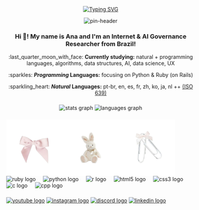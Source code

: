<div align="center">

<a href="https://git.io/typing-svg"><img src="https://readme-typing-svg.demolab.com?font=Fira+Code&size=25&pause=1000&color=F76AA8&center=true&random=false&width=500&lines=%E4%BD%A0%E5%A5%BD%E5%90%97+%EF%BC%9F%E6%88%91%E6%98%AF+Ana+Carolina+!+%E2%8B%86%CB%99%E2%9F%A1+%E2%99%A1" alt="Typing SVG" /></a>

<img src="https://i.pinimg.com/originals/a4/9a/fb/a49afba37590516cdb21f2b572fc5921.jpg" alt="pin-header"/>

<h3 align="center">Hi 👋! My name is Ana and I'm an Internet & AI Governance Researcher from Brazil!</h3>

<p>:last_quarter_moon_with_face: <b>Currently studying:</b> natural + programming languages, algorithms, data structures, AI, data science, UX</p>
<p>:sparkles: <b><i>Programming</i> Languages:</b> focusing on Python & Ruby (on Rails)</p>
<p>:sparkling_heart: <b><i>Natural</i> Languages:</b> pt-br, en, es, fr, zh, ko, ja, nl ++ <a href="https://en.wikipedia.org/wiki/List_of_ISO_639_language_codes">(ISO 639)</a></p>

###

<div align="center">
  <img src="https://github-readme-stats.vercel.app/api?username=linasdias&hide_title=false&hide_rank=false&show_icons=true&include_all_commits=true&count_private=true&disable_animations=false&theme=dracula&locale=en&hide_border=false" height="150" alt="stats graph"  />
  <img src="https://github-readme-stats.vercel.app/api/top-langs?username=linasdias&locale=en&hide_title=false&layout=compact&card_width=320&langs_count=5&theme=dracula&hide_border=false" height="150" alt="languages graph"  />
</div>

###

<img align="left" height="150" src="https://github.com/linasdias/linasdias/blob/main/img/1.png?raw=true"  />

<img align="left" height="150" src="https://github.com/linasdias/linasdias/blob/main/img/2.png?raw=true"  />

<img align="left" height="150" src="https://github.com/linasdias/linasdias/blob/main/img/3.png?raw=true"  />

###

<div align="left">
  <img src="https://cdn.jsdelivr.net/gh/devicons/devicon/icons/ruby/ruby-original.svg" height="30" alt="ruby logo"  />
  <img width="12" />
  <img src="https://cdn.jsdelivr.net/gh/devicons/devicon/icons/python/python-original.svg" height="30" alt="python logo"  />
  <img width="12" />
  <img src="https://cdn.jsdelivr.net/gh/devicons/devicon/icons/r/r-original.svg" height="30" alt="r logo"  />
  <img width="12" />
  <img src="https://cdn.jsdelivr.net/gh/devicons/devicon/icons/html5/html5-original.svg" height="30" alt="html5 logo"  />
  <img width="12" />
  <img src="https://cdn.jsdelivr.net/gh/devicons/devicon/icons/css3/css3-original.svg" height="30" alt="css3 logo"  />
  <img width="12" />
  <img src="https://cdn.jsdelivr.net/gh/devicons/devicon/icons/c/c-original.svg" height="30" alt="c logo"  />
  <img width="12" />
  <img src="https://cdn.jsdelivr.net/gh/devicons/devicon/icons/cplusplus/cplusplus-original.svg" height="30" alt="cpp logo"  />
</div>

###

<div align="left">
  <a href="https://www.youtube.com/channel/UCzdN_GOPp7SFm6Yp7L2qvTg"><img src="https://img.shields.io/static/v1?message=Youtube&logo=youtube&label=&color=FF0000&logoColor=white&labelColor=&style=for-the-badge" height="35" alt="youtube logo"  /></a>
  <a href="https://instagram.com/linasdias"><img src="https://img.shields.io/static/v1?message=Instagram&logo=instagram&label=&color=E4405F&logoColor=white&labelColor=&style=for-the-badge" height="35" alt="instagram logo"  /></a>
  <a href=""><img src="https://img.shields.io/static/v1?message=Discord&logo=discord&label=&color=7289DA&logoColor=white&labelColor=&style=for-the-badge" height="35" alt="discord logo"  /></a>
  <a href="https://linkedin.com/in/linasdias"><img src="https://img.shields.io/static/v1?message=LinkedIn&logo=linkedin&label=&color=0077B5&logoColor=white&labelColor=&style=for-the-badge" height="35" alt="linkedin logo"  /></a>
</div>

###

<br clear="both">



###
